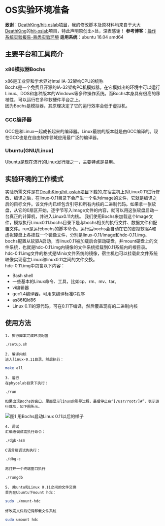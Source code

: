 # OS实验环境准备

**致谢**：[DeathKing/hit-oslab项目](https://github.com/DeathKing/hit-oslab)，我的修改脚本及原材料均来自于大大[DeathKing](https://github.com/DeathKing)的[hit-oslab](https://github.com/DeathKing/hit-oslab)项目，特此声明原创出>处，深表感谢！
**参考博客**：[操作系统实验报告-熟悉实验环境](http://www.cnblogs.com/tradoff/p/5693710.html)
**适用系统**：ubuntu 16.04 amd64

## 主要平台和工具简介
### x86模拟器Bochs
  x86是工业界和学术界对Intel IA-32架构CPU的统称   
  Bochs是一个免费且开源的IA-32架构PC机模拟器。在它模拟出的环境中可以运行Linux、DOS和各种版本的Windows等多种操作系统。而Bochs本身具有很高的移植性，可以运行在多种软硬件平台之上。   
  因为Bochs是模拟器，其原理决定了它的运行效率会低于虚拟机。

### GCC编译器
  GCC是和Linux一起成长起来的编译器。Linux最初的版本就是由GCC编译的。现在GCC也是在自由软件领域应用最广泛的编译器。

### Ubuntu(GNU/Linux)
  Ubuntu是现在流行的Linux发行版之一，主要特点是易用。

## 实验环境的工作模式   
  实验所需文件是在[DeathKing/hit-oslab项目](https://github.com/DeathKing/hit-oslab)下载的,在宿主机上对Linux0.11进行修改、编译之后，在linux-0.11目录下会产生一个名为Image的文件，它就是编译之后的目标文件。该文件内已经包含引导和所有内核的二进制代码。如果拿一张软盘，从它的0扇区开始，逐字节写入Image文件的内容，就可以用这张软盘启动一台真正的计算机，并进入Linux0.11内核。
  我们使用Bochs来加载这个Image文件，模拟执行Linux0.11.bochs目录下是与bochs相关的执行文件、数据文件和配置文件。run是运行bochs的脚本命令。运行后bochs会自动在它的虚拟软驱A和虚拟硬盘上各挂载一个镜像文件，分别是linux-0.11/Image和hdc-0.11.img。bochs配置从软驱A启动，当linux0.11被加载后会驱动硬盘，并mount硬盘上的文件系统，也就是hdc-0.11.img内镜像的文件系统挂载到0.11系统内的根目录。   
  hdc-0.11.img文件的格式是Minix文件系统的镜像，宿主机也可以挂载此文件系统映像实现宿主Linux和linux0.11之间的文件交换。   
  hdc-0.11.img中包含以下内容：   
+ Bash shell
+ 一些基本的Linux命令、工具，比如cp、rm、mv、tar。
+ vi编辑器
+ gcc1.4编译器，可用来编译标准C程序
+ as86和ld86
+ Linux 0.11的源代码，可在0.11下编译，然后覆盖现有的二进制内核

## 使用方法
    1. 执行脚本完成环境配置   
```bash
./setup.sh
```
    2. 编译内核   
	进入linux-0.11目录，然后执行：
```bash
make all
```
    3. 运行
	在phyoslab目录下执行：
```bash
./run
```
	如果出现Bochs的窗口，里面显示linux的引导过程，最后停止在“[/usr/root/]#”，表示运行成功，如下图所示。
![图1 用Bochs启动Linux 0.11以后的样子](https://github.com/junbo-hu/phy_os/blob/master/1-exper01-env/images/bochs_run_linux0.11_first.PNG)    

    4. 调试
	汇编级调试需执行命令：
```bash
./dgb-asm
```
	C语言级调试先执行：
```bash
./dbg-c
```
	再打开一个终端窗口执行
```bash
./rungdb
```
    5. Ubuntu和Linux 0.11之间的文件交换
	首先在Ubuntu下mount hdc：
```bash
sudo ./mount-hdc
```
	修改完文件后记得卸载文件系统
```bash
sudo umount hdc
```
